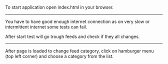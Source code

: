 To start application open index.html in your browser.

-----

You have to have good enough internet connection as on very slow or intermittent internet some tests can fail.

After start test will go trough feeds and check if they all changes.

-----

After page is loaded to change feed category, click on hamburger menu (top left corner) and choose a category from the list.
